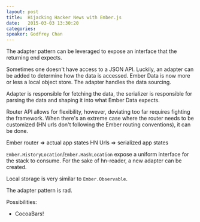 ```yaml
---
layout: post
title:  Hijacking Hacker News with Ember.js 
date:   2015-03-03 13:30:20
categories:
speaker: Godfrey Chan
---
```


The adapter pattern can be leveraged to expose an interface that the
returning end expects.

Sometimes one doesn't have access to a JSON API. Luckily, an adapter can
be added to determine how the data is accessed. Ember Data is now more or less
a local object store. The adapter handles the data sourcing.

Adapter is responsible for fetching the data, the serializer is responsible for
parsing the data and shaping it into what Ember Data expects.

Router API allows for flexibility, however, deviating too far requires fighting
the framework. When there's an extreme case where the router needs to be customized
(HN urls don't following the Ember routing conventions), it can be done.

Ember router => actual app states
HN Urls => serialized app states

`Ember.HistoryLocation`/`Ember.HashLocation` expose a uniform interface for the stack
to consume. For the sake of hn-reader, a new adapter can be created.

Local storage is very similar to `Ember.Observable`. 

The adapter pattern is rad.

Possibilities:

* CocoaBars!
